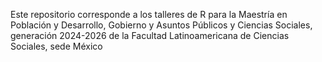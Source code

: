 Este repositorio corresponde a los talleres de R para la Maestría en Población y Desarrollo, Gobierno y Asuntos Públicos y Ciencias Sociales, generación 2024-2026 de la Facultad Latinoamericana de Ciencias Sociales, sede México
